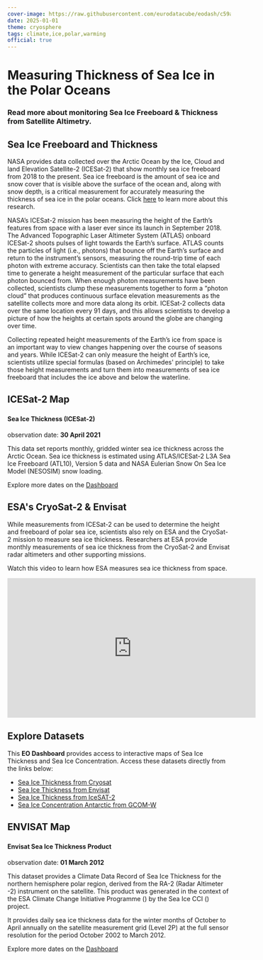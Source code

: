 ```yaml
---
cover-image: https://raw.githubusercontent.com/eurodatacube/eodash/c59adc7d580c6ced1f85a44c5bdd18bf94b3c9ee/app/public/data/story-images/CryoSat.jpeg
date: 2025-01-01
theme: cryosphere
tags: climate,ice,polar,warming
official: true
---
```


#   Measuring Thickness of Sea Ice in the Polar Oceans<!--{ as="img" mode="hero" src="https://raw.githubusercontent.com/eurodatacube/eodash/c59adc7d580c6ced1f85a44c5bdd18bf94b3c9ee/app/public/data/story-images/CryoSat.jpeg" }-->
### Read more about monitoring Sea Ice Freeboard & Thickness from Satellite Altimetry. <!--{ style="font-size:1.5rem;opacity:0.7;margin-top:1rem;" }-->

## Sea Ice Freeboard and Thickness

NASA provides data collected over the Arctic Ocean by the Ice, Cloud and land Elevation Satellite-2 (ICESat-2) that show monthly sea ice freeboard from 2018 to the present. Sea ice freeboard is the amount of sea ice and snow cover that is visible above the surface of the ocean and, along with snow depth, is a critical measurement for accurately measuring the thickness of sea ice in the polar oceans. Click [here](https://icesat-2.gsfc.nasa.gov/science) to learn more about this research.

NASA’s ICESat-2 mission has been measuring the height of the Earth’s features from space with a laser ever since its launch in September 2018. The Advanced Topographic Laser Altimeter System (ATLAS) onboard ICESat-2 shoots pulses of light towards the Earth’s surface. ATLAS counts the particles of light (i.e., photons) that bounce off the Earth’s surface and return to the instrument’s sensors, measuring the round-trip time of each photon with extreme accuracy. Scientists can then take the total elapsed time to generate a height measurement of the particular surface that each photon bounced from. When enough photon measurements have been collected, scientists clump these measurements together to form a “photon cloud” that produces continuous surface elevation measurements as the satellite collects more and more data along its orbit. ICESat-2 collects data over the same location every 91 days, and this allows scientists to develop a picture of how the heights at certain spots around the globe are changing over time.

Collecting repeated height measurements of the Earth’s ice from space is an important way to view changes happening over the course of seasons and years. While ICESat-2 can only measure the height of Earth’s ice, scientists utilize special formulas (based on Archimedes' principle) to take those height measurements and turn them into measurements of sea ice freeboard that includes the ice above and below the waterline.

## ICESat-2 Map <!--{ as="eox-map" mode="tour" }-->
### <!--{ layers='[{"type":"Group","properties":{"id":"OverlayGroup","title":"Overlay Layers"},"layers":[{"type":"Tile","properties":{"id":"overlay_bright;:;EPSG:3857","title":"Overlay labels"},"source":{"type":"XYZ","url":"//s2maps-tiles.eu/wmts/1.0.0/overlay_base_bright_3857/default/g/{z}/{y}/{x}.png","projection":"EPSG:3857"}}]},{"type":"Group","properties":{"id":"AnalysisGroup","title":"Data Layers"},"layers":[{"type":"Tile","properties":{"id":"SITI_IS2SITMOGR4-cog;:;IS2SITMOGR4_01_202104_005_002;:;SITI_IS2SITMOGR4-cog;:;EPSG:3857","title":"SITI_IS2SITMOGR4-cog"},"source":{"type":"XYZ","url":"https://openveda.cloud/api/raster/cog/tiles/WebMercatorQuad/{z}/{x}/{y}?url=s3://veda-data-store/IS2SITMOGR4-cog/IS2SITMOGR4_01_202104_005_002.tif&resampling_method=nearest&bidx=1&colormap_name=plasma&rescale=0.0,4.0","projection":"EPSG:3857"}}]},{"type":"Group","properties":{"id":"BaseLayersGroup","title":"Base Layers"},"layers":[{"type":"Tile","properties":{"id":"cloudless-2023;:;EPSG:3857","title":"EOxCloudless 2023"},"source":{"type":"XYZ","url":"//s2maps-tiles.eu/wmts/1.0.0/s2cloudless-2023_3857/default/g/{z}/{y}/{x}.jpeg","projection":"EPSG:3857"},"visible":true},{"type":"Tile","properties":{"id":"OSM;:;EPSG:3857","title":"OSM Background"},"source":{"type":"XYZ","url":"//s2maps-tiles.eu/wmts/1.0.0/osm_3857/default/g/{z}/{y}/{x}.jpeg","projection":"EPSG:3857"},"visible":false},{"type":"Tile","properties":{"id":"terrain-light;:;EPSG:3857","title":"Terrain Light"},"source":{"type":"XYZ","url":"//s2maps-tiles.eu/wmts/1.0.0/terrain-light_3857/default/g/{z}/{y}/{x}.jpeg","projection":"EPSG:3857"},"visible":false}]}]' zoom="2.549999887817721" center=[-93.09001748296997,67.57198410167112] projection="" animationOptions={duration:500}}-->
#### Sea Ice Thickness (ICESat-2)
observation date: **30 April 2021**

This data set reports monthly, gridded winter sea ice thickness across the Arctic Ocean. Sea ice thickness is estimated using ATLAS/ICESat-2 L3A Sea Ice Freeboard (ATL10), Version 5 data and NASA Eulerian Snow On Sea Ice Model (NESOSIM) snow loading.

Explore more dates on the [Dashboard](https://eodashboard.org/explore/?x=-35.2414&y=67.5448&z=2.5488&datetime=2021-04-30&template=expert&indicator=SITI)

## ESA's CryoSat-2 & Envisat

While measurements from ICESat-2 can be used to determine the height and freeboard of polar sea ice, scientists also rely on ESA and the CryoSat-2 mission to measure sea ice thickness. Researchers at ESA provide monthly measurements of sea ice thickness from the CryoSat-2 and Envisat radar altimeters and other supporting missions.

Watch this video to learn how ESA measures sea ice thickness from space.

<iframe width="560" height="315" src="https://www.youtube.com/embed/9einyMSOmHE?si=Sj-70Ym8hiDPkpi_" title="YouTube video player" frameborder="0" allow="accelerometer; autoplay; clipboard-write; encrypted-media; gyroscope; picture-in-picture; web-share" referrerpolicy="strict-origin-when-cross-origin" allowfullscreen></iframe>

## Explore Datasets

This **EO Dashboard** provides access to interactive maps of Sea Ice Thickness and Sea Ice Concentration. Access these datasets directly from the links below:

- [Sea Ice Thickness from Cryosat](https://www.eodashboard.org/explore?indicator=SIC)
- [Sea Ice Thickness from Envisat](https://www.eodashboard.org/explore?indicator=SIE)
- [Sea Ice Thickness from IceSAT-2](https://www.eodashboard.org/explore?indicator=SITI)
- [Sea Ice Concentration Antarctic from GCOM-W](https://www.eodashboard.org/explore?indicator=World-N12_1_sea_ice_concentration_arctic)








## ENVISAT Map<!--{ as="eox-map" mode="tour" }-->

### <!--{ layers='[{"type":"Group","properties":{"id":"OverlayGroup","title":"Overlay Layers"},"layers":[{"type":"Tile","properties":{"id":"overlay_bright;:;EPSG:3857","title":"Overlay labels"},"source":{"type":"XYZ","url":"//s2maps-tiles.eu/wmts/1.0.0/overlay_base_bright_3857/default/g/{z}/{y}/{x}.png","projection":"EPSG:3857"}}]},{"type":"Group","properties":{"id":"AnalysisGroup","title":"Data Layers"},"layers":[{"type":"Tile","properties":{"id":"sea_ice_thickness_envisat;:;22358;:;sea_ice_thickness_envisat;:;EPSG:3857","title":"sea_ice_thickness_envisat"},"source":{"type":"TileWMS","url":"https://services.sentinel-hub.com/ogc/wms/0635c213-17a1-48ee-aef7-9d1731695a54","projection":"EPSG:4326","tileGrid":{"tileSize":[512,512]},"params":{"LAYERS":["ESA-CCI-V2-ENVISAT"],"TILED":true,"TIME":"2012-03-01T00:00:00Z/2012-03-01T23:59:59Z"}}}]},{"type":"Group","properties":{"id":"BaseLayersGroup","title":"Base Layers"},"layers":[{"type":"Tile","properties":{"id":"cloudless-2023;:;EPSG:3857","title":"EOxCloudless 2023"},"source":{"type":"XYZ","url":"//s2maps-tiles.eu/wmts/1.0.0/s2cloudless-2023_3857/default/g/{z}/{y}/{x}.jpeg","projection":"EPSG:3857"},"visible":true},{"type":"Tile","properties":{"id":"OSM;:;EPSG:3857","title":"OSM Background"},"source":{"type":"XYZ","url":"//s2maps-tiles.eu/wmts/1.0.0/osm_3857/default/g/{z}/{y}/{x}.jpeg","projection":"EPSG:3857"},"visible":false},{"type":"Tile","properties":{"id":"terrain-light;:;EPSG:3857","title":"Terrain Light"},"source":{"type":"XYZ","url":"//s2maps-tiles.eu/wmts/1.0.0/terrain-light_3857/default/g/{z}/{y}/{x}.jpeg","projection":"EPSG:3857"},"visible":false}]}]' zoom="2.548821908458751" center=[-70.02618074098795,61.83987169126752] projection="" animationOptions={duration:500}}-->
#### Envisat Sea Ice Thickness Product

observation date: **01 March 2012**

This dataset provides a Climate Data Record of Sea Ice Thickness for the northern hemisphere polar region, derived from the RA-2 (Radar Altimeter -2) instrument on the  satellite. This product was generated in the context of the ESA Climate Change Initiative Programme () by the Sea Ice CCI () project.

It provides daily sea ice thickness data for the winter months of October to April annually on the satellite measurement grid (Level 2P) at the full sensor resolution for the period October 2002 to March 2012.

Explore more dates on the [Dashboard](https://eodashboard.org/explore/?x=-70.0262&y=61.8399&z=2.5488&datetime=2012-03-01&template=expert&indicator=SIE)